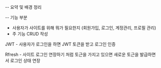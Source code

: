 
-- 요약 및 배경 정리

-- 기능 부분
- 사용자가 사이트를 위해 뭐가 필요한지 (회원가입, 로그인, 계정관리, 프로필 관리)
- 주 기능 CRUD 작성





JWT - 사용자가 로그인을 하면 JWT 토큰을 받고 로그인 인증

Rfresh - 사이트 로그인 연장하기 처럼 토근을 가지고 있으면 새로운 토근을 발급하면서
로그인 상태 연장

